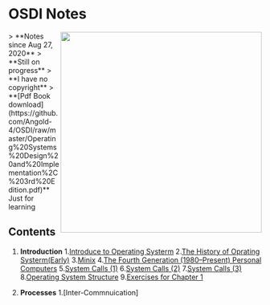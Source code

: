 # OSDI Notes
<img src="Chapter/Sources/TitleOSDI.png" align="right" weight="300" height="400"/>
> **Notes since Aug 27, 2020**
> **Still on progress** 
> **I have no copyright**
> **[Pdf Book download](https://github.com/Angold-4/OSDI/raw/master/Operating%20Systems%20Design%20and%20Implementation%2C%203rd%20Edition.pdf)** Just for learning

## Contents
1. __Introduction__
    1.[Introduce to Operating Systerm](https://github.com/Angold-4/OSDI/blob/master/Chapter/Chapter1/1OS.md)
    2.[The History of Oprating Systerm(Early)](https://github.com/Angold-4/OSDI/blob/master/Chapter/Chapter1/2HSE.md)
    3.[Minix](https://github.com/Angold-4/OSDI/blob/master/Chapter/Chapter1/3MINIX.md)
    4.[The Fourth Generation (1980–Present) Personal Computers](https://github.com/Angold-4/OSDI/blob/master/Chapter/Chapter1/4MCOS.md)
    5.[System Calls (1)](https://github.com/Angold-4/OSDI/blob/master/Chapter/Chapter1/5Syscall-1.md)
    6.[System Calls (2)](https://github.com/Angold-4/OSDI/blob/master/Chapter/Chapter1/6Syscall-2.md)
    7.[System Calls (3)](https://github.com/Angold-4/OSDI/blob/master/Chapter/Chapter1/7Syscall-3.md)
    8.[Operating System Structure](https://github.com/Angold-4/OSDI/blob/master/Chapter/Chapter1/8OStruc.md)
    9.[Exercises for Chapter 1](https://github.com/Angold-4/OSDI/blob/master/Chapter/Chapter1/9Exercises.md)

2. __Processes__
    1.[Inter-Commnuication]




